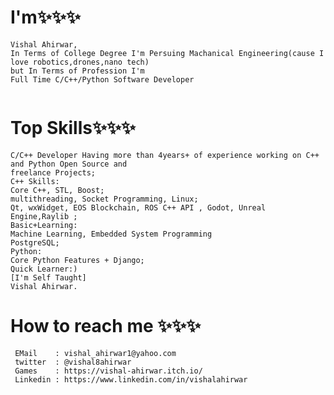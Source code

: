 # I'm✨✨✨
```
Vishal Ahirwar,
In Terms of College Degree I'm Persuing Machanical Engineering(cause I love robotics,drones,nano tech)
but In Terms of Profession I'm
Full Time C/C++/Python Software Developer 
                  
```
# Top Skills✨✨✨
```
C/C++ Developer Having more than 4years+ of experience working on C++ and Python Open Source and
freelance Projects;
C++ Skills:
Core C++, STL, Boost;
multithreading, Socket Programming, Linux;
Qt, wxWidget, EOS Blockchain, ROS C++ API , Godot, Unreal Engine,Raylib ;
Basic+Learning:
Machine Learning, Embedded System Programming
PostgreSQL;
Python:
Core Python Features + Django;
Quick Learner:)
[I'm Self Taught]
Vishal Ahirwar.    
```
# How to reach me ✨✨✨
```
 EMail    : vishal_ahirwar1@yahoo.com
 twitter  : @vishal8ahirwar
 Games    : https://vishal-ahirwar.itch.io/
 Linkedin : https://www.linkedin.com/in/vishalahirwar
```
<!---
IVishalAhirwar/IVishalAhirwar is a ✨ special ✨ repository because its `README.md` (this file) appears on your GitHub profile.
You can click the Preview link to take a look at your changes.
--->
